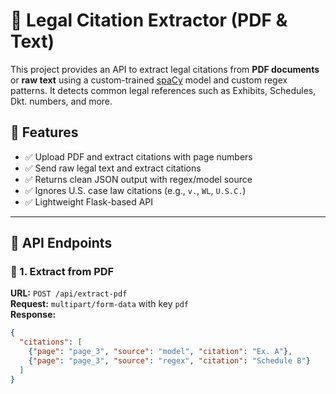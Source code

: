 # 🧾 Legal Citation Extractor (PDF & Text)

This project provides an API to extract legal citations from **PDF documents** or **raw text** using a custom-trained [spaCy](https://spacy.io) model and custom regex patterns. It detects common legal references such as Exhibits, Schedules, Dkt. numbers, and more.

## 🔧 Features

- ✅ Upload PDF and extract citations with page numbers  
- ✅ Send raw legal text and extract citations  
- ✅ Returns clean JSON output with regex/model source  
- ✅ Ignores U.S. case law citations (e.g., `v.`, `WL`, `U.S.C.`)  
- ✅ Lightweight Flask-based API

---

## 🚀 API Endpoints

### 🔹 1. Extract from PDF

**URL:** `POST /api/extract-pdf`  
**Request:** `multipart/form-data` with key `pdf`  
**Response:**
```json
{
  "citations": [
    {"page": "page_3", "source": "model", "citation": "Ex. A"},
    {"page": "page_3", "source": "regex", "citation": "Schedule B"}
  ]
}
